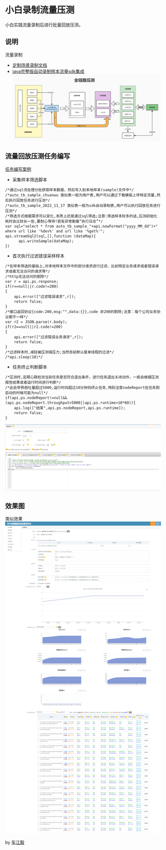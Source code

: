 # 小白录制流量压测
 小白实践流量录制后进行批量回放压测。
## 说明
流量录制
* [定制场景录制文档](/README-ModHeader.md)
* [java完整版自动录制样本流量sdk集成](/actual/README-1.md)
![Image text](../doc/全链路压测设计图.jpg)

## 流量回放压测任务编写
[任务编写案例](/README-Demo.md)
* 采集样本筛选脚本
```
/*通过sql流处理分批获取样本数据，然后写入到本地样本(sample)文件中*/
/*auto_tb_sample_chuanwu 类似表一般为用户表,用户可以通过下载模板上传特定流量,然后执行回放任务进行压测*/
/*auto_tb_sample_2022_11_17 类似表一般为sdk自动录制表,用户可以执行回放任务进行压测*/
/*筛选方式根据需求可以变化,本质上还是通过sql筛选;注意:筛选样本较多的话,压测初始化耗时会比较长一些,要耐心等待!若有异常勤看“执行日志”*/
var sql="select * from auto_tb_sample_"+api.nowFormat("yyyy_MM_dd")+" where url like '%dev%' and url like '%get%'";
api.streamSql2(sql,[],function (dataMap){
      api.writeSample(dataMap);
})
```
* 首次执行过滤错误采样样本
```
/*在样本筛选的基础上,对本地样本文件中的部分请求进行过滤，比如特定业务请求或者错误请求或者无法访问的请求等*/
/*http无法访问的剔除*/
var r = api.ps.response;
if(r==null||r.code!=200)
{
    api.error(["过滤错误请求",r]);
    return false;
}
/*接口返回协议{code:200,msg:"",data:{}},code 非200的剔除;注意：每个公司业务协议都不一样*/
var r2 = JSON.parse(r.body);
if(r2==null||r2.code!=200)
{
    api.error(["过滤错误业务请求",r]);
    return false;
}
/*过滤样本时,减轻被压测端压力;当然目前默认是单线程的过滤*/
/*api.sleep(10)*/
```
* 任务终止判断脚本
```
/*压测时,定期心跳检测当前任务是否符合退出条件，进行任务退出关闭动作，一般会根据压测报告结果或者运行时间进行判断*/
/*此处举例吞吐量超过5000,运行时间超过10分钟则终止任务,特别注意nodeReport在任务刚启动的时候可能为null*/
if(api.ps.nodeReport!=null&&(api.ps.nodeReport.throughput>5000||api.ps.runtime>10*60)){
    api.log(["结束",api.ps.nodeReport,api.ps.runtime]);
    return false;
}
```
![img.png](img7-1.png)

## 效果图
类似效果
![img.png](img7-2.jpg)

by [车江毅](https://www.cnblogs.com/chejiangyi/)